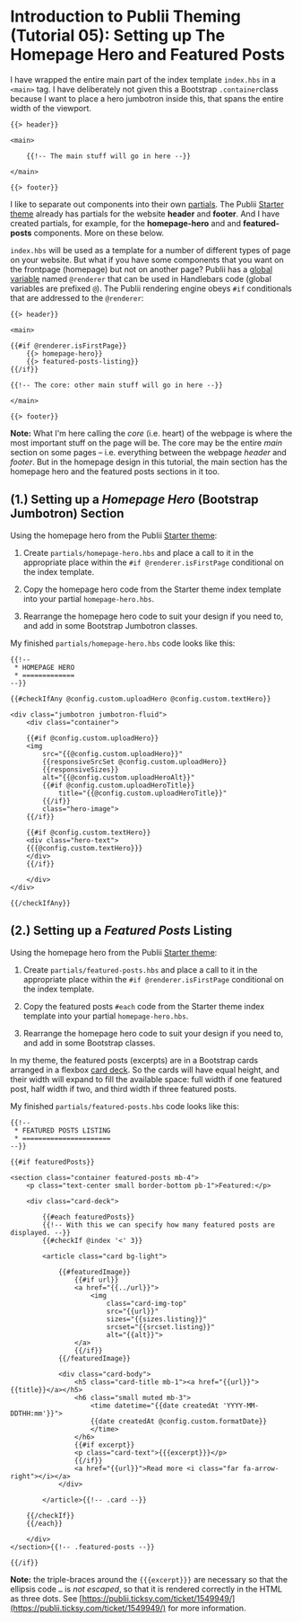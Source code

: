 # Introduction to Publii Theming (Tutorial 05): Setting up The Homepage Hero and Featured Posts

I have wrapped the entire main part of the index template `index.hbs`  in a `<main>` tag. I have deliberately not given this a Bootstrap `.container`class because I want to place a hero jumbotron inside this, that spans the entire width of the viewport.

```
{{> header}}

<main>

	{{!-- The main stuff will go in here --}}

</main>

{{> footer}}
```

I like to separate out components into their own [partials](https://getpublii.com/dev/introduction-partials/). The Publii [Starter theme](https://getpublii.com/marketplace/starter-publii-theme.html) already has partials for the website **header** and **footer**. And I have created partials, for example, for the **homepage-hero** and and **featured-posts** components. More on these below. 

`index.hbs` will be used as a template for a number of different types of page on your website. But what if you have some components that you want on the frontpage (homepage) but not on another page? Publii has a [global variable](https://getpublii.com/dev/introduction-global-variables/) named `@renderer` that can be used in Handlebars code (global variables are prefixed `@`). The Publii rendering engine obeys  `#if` conditionals that are addressed to the `@renderer`:

```
{{> header}}

<main>

{{#if @renderer.isFirstPage}}
	{{> homepage-hero}}
	{{> featured-posts-listing}}
{{/if}}

{{!-- The core: other main stuff will go in here --}}

</main>

{{> footer}}
```

**Note:** What I'm here calling the _core_ (i.e. heart) of the webpage is where the most important stuff on the page will be. The core may be the entire _main_ section on some pages – i.e. everything between the webpage _header_ and _footer_. But in the homepage design in this tutorial, the main section has the homepage hero and the featured posts sections in it too.

## (1.) Setting up a _Homepage Hero_ (Bootstrap Jumbotron) Section

Using the homepage hero from the Publii [Starter theme](https://getpublii.com/marketplace/starter-publii-theme.html):

1. Create `partials/homepage-hero.hbs` and place a call to it in the appropriate place within the `#if @renderer.isFirstPage` conditional on the index template.

2. Copy the homepage hero code from the Starter theme index template into your partial `homepage-hero.hbs`. 

3. Rearrange the homepage hero code to suit your design if you need to, and add in some Bootstrap Jumbotron classes.

My finished `partials/homepage-hero.hbs` code looks like this:

```
{{!--
 * HOMEPAGE HERO
 * =============
--}}

{{#checkIfAny @config.custom.uploadHero @config.custom.textHero}}

<div class="jumbotron jumbotron-fluid">
	<div class="container">
	
	{{#if @config.custom.uploadHero}}
	<img
		src="{{@config.custom.uploadHero}}"
		{{responsiveSrcSet @config.custom.uploadHero}}
		{{responsiveSizes}}
		alt="{{@config.custom.uploadHeroAlt}}"
		{{#if @config.custom.uploadHeroTitle}}
			title="{{@config.custom.uploadHeroTitle}}"
		{{/if}}
		class="hero-image">
	{{/if}}
	
	{{#if @config.custom.textHero}}
	<div class="hero-text">
	{{{@config.custom.textHero}}}
	</div>
	{{/if}}
	
	</div>
</div>

{{/checkIfAny}}
```

## (2.) Setting up a _Featured Posts_ Listing

Using the homepage hero from the Publii [Starter theme](https://getpublii.com/marketplace/starter-publii-theme.html):

1. Create `partials/featured-posts.hbs` and place a call to it in the appropriate place within the `#if @renderer.isFirstPage` conditional on the index template.

2. Copy the featured posts `#each` code from the Starter theme index template into your partial `homepage-hero.hbs`.

3. Rearrange the homepage hero code to suit your design if you need to, and add in some Bootstrap classes.

In my theme, the featured posts (excerpts) are in a Bootstrap cards arranged in a flexbox [card deck](https://getbootstrap.com/docs/4.1/components/card/#card-decks). So the cards will have equal height, and their width will expand to fill the available space: full width if one featured post, half width if two, and third width if three featured posts.

My finished `partials/featured-posts.hbs` code looks like this:

```
{{!--
 * FEATURED POSTS LISTING
 * ======================
--}}

{{#if featuredPosts}}

<section class="container featured-posts mb-4">
	<p class="text-center small border-bottom pb-1">Featured:</p>

	<div class="card-deck">

		{{#each featuredPosts}}
		{{!-- With this we can specify how many featured posts are displayed. --}}
		{{#checkIf @index '<' 3}}

		<article class="card bg-light">
		
			{{#featuredImage}}
				{{#if url}}
				<a href="{{../url}}">
					<img
						class="card-img-top"
						src="{{url}}"
						sizes="{{sizes.listing}}"
						srcset="{{srcset.listing}}"
						alt="{{alt}}">
				</a>
				{{/if}}
			{{/featuredImage}}
	
			<div class="card-body">
				<h5 class="card-title mb-1"><a href="{{url}}">{{title}}</a></h5>
				<h6 class="small muted mb-3">
					<time datetime="{{date createdAt 'YYYY-MM-DDTHH:mm'}}">
					{{date createdAt @config.custom.formatDate}}
					</time>
				</h6>
				{{#if excerpt}}
				<p class="card-text">{{{excerpt}}}</p>
				{{/if}}
				<a href="{{url}}">Read more <i class="far fa-arrow-right"></i></a>
			</div>

		</article>{{!-- .card --}}
	
	{{/checkIf}}
	{{/each}}

	</div>
</section>{{!-- .featured-posts --}}

{{/if}}
```

**Note:** the triple-braces around the  `{{{excerpt}}}` are necessary so that the ellipsis code `…` is _not escaped_, so that it is rendered correctly in the HTML as three dots. See [https://publii.ticksy.com/ticket/1549949/](https://publii.ticksy.com/ticket/1549949/) for more information.

